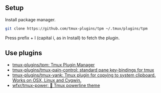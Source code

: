 ## Setup

Install package manager.
```bash
git clone https://github.com/tmux-plugins/tpm ~/.tmux/plugins/tpm
```

Press prefix + I (capital i, as in Install) to fetch the plugin.

## Use plugins
- [tmux-plugins/tpm: Tmux Plugin Manager](https://github.com/tmux-plugins/tpm)
- [tmux-plugins/tmux-pain-control: standard pane key-bindings for tmux](https://github.com/tmux-plugins/tmux-pain-control)
- [tmux-plugins/tmux-yank: Tmux plugin for copying to system clipboard. Works on OSX, Linux and Cygwin.](https://github.com/tmux-plugins/tmux-yank)
- [wfxr/tmux-power: 🎨 Tmux powerline theme](https://github.com/wfxr/tmux-power)
